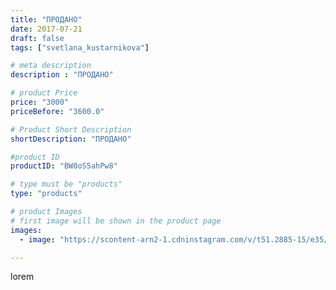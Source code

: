 ```yaml
---
title: "ПРОДАНО"
date: 2017-07-21
draft: false
tags: ["svetlana_kustarnikova"]

# meta description
description : "ПРОДАНО"

# product Price
price: "3000"
priceBefore: "3600.0"

# Product Short Description
shortDescription: "ПРОДАНО"

#product ID
productID: "BW0oS5ahPw8"

# type must be "products"
type: "products"

# product Images
# first image will be shown in the product page
images:
  - image: "https://scontent-arn2-1.cdninstagram.com/v/t51.2885-15/e35/20181103_449091072143385_7715843940502470656_n.jpg?se=7&tp=1&_nc_ht=scontent-arn2-1.cdninstagram.com&_nc_cat=109&_nc_ohc=coWJPQk3H_YAX91RHtq&ccb=7-4&oh=2411abe2b075007c11531df4780b8620&oe=608185C4&ig_cache_key=MTU2NDA1MjE5MTA2MzYzNzA1Mg%3D%3D.2-ccb7-4"

---
```

lorem
